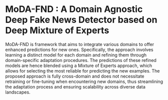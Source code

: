 # MoDA-FND : A Domain Agnostic Deep Fake News Detector based on Deep Mixture of Experts

MoDA-FND is framework that aims to integrate various domains to offer enhanced predictions for new ones. Specifically, the approach involves learning a distinct model for each domain and refining them through domain-specific adaptation procedures. The predictions of these refined models are hence blended using a Mixture of Experts approach, which allows for selecting the most reliable for predicting the new examples. The proposed approach is fully cross-domain and does not necessitate retraining or fine-tuning when encountering new domains, thus streamlining the adaptation process and ensuring scalability across diverse data landscapes.
